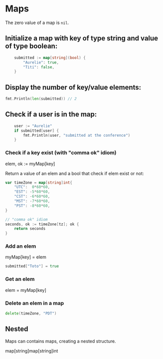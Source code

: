 # Maps

The zero value of a map is `nil`.

## Initialize a map with key of type string and value of type boolean:

```go
	submitted := map[string](bool) {
    	"Aurelie": true,
    	"Titi": false,
	}
```

## Display the number of key/value elements:

```go
fmt.Println(len(submitted)) // 2
```

## Check if a user is in the map:

```go
	user := "Aurelie"
	if submitted[user] {
		fmt.Println(user, "submitted at the conference")
	}
```

### Check if a key exist (with "comma ok" idiom)

elem, ok := myMap[key]

Return a value of an elem and a bool that check if elem exist or not:

```go
var timeZone = map[string]int{
    "UTC":  0*60*60,
    "EST": -5*60*60,
    "CST": -6*60*60,
    "MST": -7*60*60,
    "PST": -8*60*60,
}

// "comma ok" idiom
seconds, ok := timeZone[tz]; ok {
    return seconds
}
```

### Add an elem

myMap[key] = elem

```go
submitted["Toto"] = true
```

### Get an elem

elem = myMap[key]

### Delete an elem in a map

```go
delete(timeZone, "PDT")
```

## Nested

Maps can contains maps, creating a nested structure.

map[string]map[string]int

